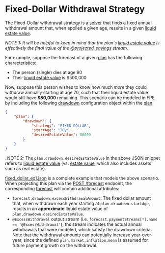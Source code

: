 # Fixed-Dollar Withdrawal Strategy

The Fixed-Dollar withdrawal strategy is a [solver](https://en.wikipedia.org/wiki/Solver) that finds a fixed annual withdrawal amount that, when applied a given age, results in a given [liquid estate value](../terms.md#liquid-estate-value).

_NOTE 1: It will be helpful to keep in mind that the plan's [liquid estate value](../terms.md#liquid-estate-value) is effectively the final value of the [@projected_savings](../output_streams.md#account-projections) stream._

For example, suppose the forecast of a given [plan](../datatypes.md#plan) has the following characteristics:
- The person (single) dies at age 90
- Their [liquid estate value](../terms.md#liquid-estate-value) is $500,000

Now, suppose this person wishes to know how much _more_ they could withdraw annually starting at age 70, such that their liquid estate value would still have **$80,000** remaining.  This scenario can be modeled in FPE by including the following [drawdown](../datatypes.md#drawdown) configuration object within the [plan](../datatypes.md#plan):

```json
{
    "plan": {
        "drawdown": {
            "strategy": "FIXED-DOLLAR",
            "startAge": "70y",
            "desiredEstateValue": 80000
        }
    }
}
```

_NOTE 2: The `plan.drawdown.desiredEstateValue` in the above JSON snippet refers to [liquid estate value](../terms.md#liquid-estate-value) (vs. [estate value](../terms.md#estate-value), which also includes assets such as real estate).

[fixed_dollar_ex1.json](./fixed_dollar_ex1.json) is a complete example that models the above scenario.  When projecting this plan via the [POST /forecast](../README.md#post-forecast) endpoint, the corresponding [forecast](../datatypes.md#forecast) will contain additional attributes:

- `forecast.drawdown.excessWithdrawalAmount`: The fixed dollar amount that, when withdrawn each year starting at `plan.drawdown.startAge`, results in an **approximate** liquid estate value of `plan.drawdown.desiredEstateValue`.
- `@ExcessWithdrawal` output stream (i.e. `forecast.paymentStreams[*].name == '@ExcessWithdrawal'`); ths stream indicates the actual annual withdrawals that were modeled, which satisfy the drawdown criteria.  Note that the withdrawal amounts can potentially increase year-over-year, since the defined `plan.market.inflation.mean` is assumed for future payment growth on the withdrawal.